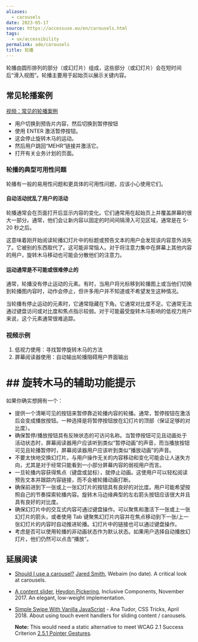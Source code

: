 ```yaml
---
aliases:
  - carousels
date: 2023-05-17
source: https://accessuse.eu/en/carousels.html
tags:
  - ux/accessibility
permalink: ade/carousels
title: 轮播
---
```

轮播由圆形排列的部分（或幻灯片）组成，这些部分（或幻灯片）会在短时间后“滑入视图”。轮播主要用于起始页以展示关键内容。

## 常见轮播案例

[视频：常见的轮播案例](https://accessuse.eu/files/accessuse/video/existenz-carousel/existenz-carousel.mp4)

- 用户切换到预告片内容，然后切换到暂停按钮
- 使用 ENTER 激活暂停按钮。
- 这会停止旋转木马的运动。
- 然后用户跳回“MEHR”链接并激活它。
- 打开有关业务计划的页面。

### 轮播的典型可用性问题

轮播有一般的易用性问题和更具体的可用性问题，应该小心使用它们。

#### 自动活动扰乱了用户的活动

轮播通常会在页面打开后显示内容的变化。它们通常用在起始页上并覆盖屏幕的很大一部分。通常，他们会让新内容以固定的时间间隔滑入可见区域，通常是在 5-20 秒之后。

这意味着刚开始阅读轮播幻灯片中的标题或预告文本的用户会发现该内容意外消失了。它被别的东西取代了。这可能非常恼人。对于将注意力集中在屏幕上其他内容的用户，旋转木马移动也可能会分散他们的注意力。

#### 运动通常是不可能或很难停止的

通常，轮播没有停止运动的元素。有时，当用户将光标移到轮播图上或当他们切换到轮播图内容时，动作会停止，但许多用户并不知道或不希望发生这种情况。

当轮播有停止运动的元素时，它通常隐藏在下角。它通常对比度不足。它通常无法通过键盘访问或对比度和焦点指示较弱。对于可能最受旋转木马影响的低视力用户来说，这个元素通常很难追踪。

### 视频示例

1. 低视力使用：寻找暂停旋转木马的方法
2. 屏幕阅读器使用：自动输出轮播阻碍用户界面输出

# ## 旋转木马的辅助功能提示

如果你确实想拥有一个：
- 提供一个清晰可见的按钮来暂停靠近轮播内容的轮播。通常，暂停按钮在激活后会变成播放按钮。一种选择是将暂停按钮放在幻灯片的顶部（保证足够的对比度）。
- 确保暂停/播放按钮具有反映状态的可访问名称。当暂停按钮可见且动画处于活动状态时，屏幕阅读器用户应该听到类似“暂停动画”的声音，而当播放按钮可见且轮播暂停时，屏幕阅读器用户应该听到类似“播放动画”的声音。
- 不要太快地交换幻灯片。与用户操作无关的内容移动和变化可能会让人迷失方向，尤其是对于经常只能看到一小部分屏幕内容的弱视用户而言。
- 一旦轮播内容获得焦点（键盘或鼠标），就停止动画。这使用户可以轻松阅读预告文本并跟踪内容链接，而不会被轮播动画打断。
- 确保前进到下一张或上一张幻灯片的按钮具有良好的对比度。用户可能希望按照自己的节奏探索轮播内容。旋转木马边缘典型的左右箭头按钮应该很大并且具有良好的对比度。
- 确保幻灯片中的交互式内容可通过键盘操作。可以聚焦和激活下一张或上一张幻灯片的箭头，或者使用 Tab 键聚焦幻灯片内容并在焦点移动到下一张/上一张幻灯片的内容时自动推进轮播。幻灯片中的链接也可以通过键盘操作。
- 考虑是否可以使用轮播的非动画状态作为默认状态。如果用户选择自动播放幻灯片，他们仍然可以点击“播放”。

## 延展阅读

-   [Should I use a carousel?](http://shouldiuseacarousel.com/) [Jared Smith](https://twitter.com/jared_w_smith), Webaim (no date). A critical look at carousels.
-   [A content slider](https://inclusive-components.design/a-content-slider/), [Heydon Pickering](https://twitter.com/heydonworks), Inclusive Components, November 2017. An elegant, low-weight implementation.
-   [Simple Swipe With Vanilla JavaScript](https://css-tricks.com/simple-swipe-with-vanilla-javascript/) - Ana Tudor, CSS Tricks, April 2018. About using touch event handlers for sliding content / carousels. 

    **Note:** This would need a static alternative to meet WCAG 2.1 Success Criterion [2.5.1 Pointer Gestures](https://www.w3.org/TR/WCAG21/#pointer-gestures).